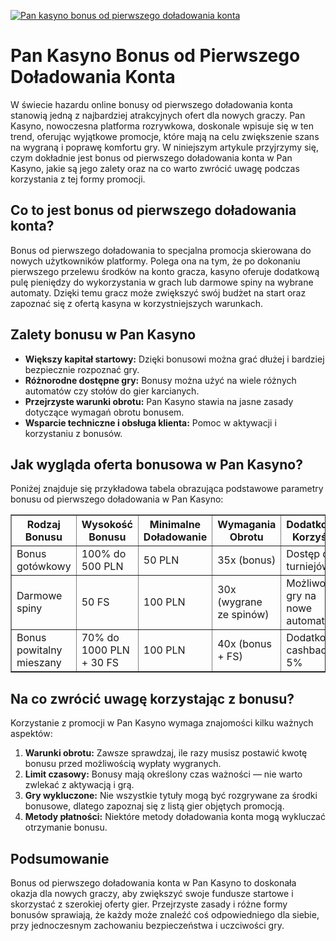 [![Pan kasyno bonus od pierwszego doładowania konta](https://123-caf.pages.dev/gitsignup.png)](https://vrmoo.ru/Bt82HjjY)

<h1>Pan Kasyno Bonus od Pierwszego Doładowania Konta</h1> <p>W świecie hazardu online bonusy od pierwszego doładowania konta stanowią jedną z najbardziej atrakcyjnych ofert dla nowych graczy. Pan Kasyno, nowoczesna platforma rozrywkowa, doskonale wpisuje się w ten trend, oferując wyjątkowe promocje, które mają na celu zwiększenie szans na wygraną i poprawę komfortu gry. W niniejszym artykule przyjrzymy się, czym dokładnie jest bonus od pierwszego doładowania konta w Pan Kasyno, jakie są jego zalety oraz na co warto zwrócić uwagę podczas korzystania z tej formy promocji.</p>  <h2>Co to jest bonus od pierwszego doładowania konta?</h2> <p>Bonus od pierwszego doładowania to specjalna promocja skierowana do nowych użytkowników platformy. Polega ona na tym, że po dokonaniu pierwszego przelewu środków na konto gracza, kasyno oferuje dodatkową pulę pieniędzy do wykorzystania w grach lub darmowe spiny na wybrane automaty. Dzięki temu gracz może zwiększyć swój budżet na start oraz zapoznać się z ofertą kasyna w korzystniejszych warunkach.</p>  <h2>Zalety bonusu w Pan Kasyno</h2> <ul>   <li><strong>Większy kapitał startowy:</strong> Dzięki bonusowi można grać dłużej i bardziej bezpiecznie rozpoznać gry.</li>   <li><strong>Różnorodne dostępne gry:</strong> Bonusy można użyć na wiele różnych automatów czy stołów do gier karcianych.</li>   <li><strong>Przejrzyste warunki obrotu:</strong> Pan Kasyno stawia na jasne zasady dotyczące wymagań obrotu bonusem.</li>   <li><strong>Wsparcie techniczne i obsługa klienta:</strong> Pomoc w aktywacji i korzystaniu z bonusów.</li> </ul>  <h2>Jak wygląda oferta bonusowa w Pan Kasyno?</h2> <p>Poniżej znajduje się przykładowa tabela obrazująca podstawowe parametry bonusu od pierwszego doładowania w Pan Kasyno:</p>  <table border="1" cellpadding="8" cellspacing="0">   <thead>     <tr>       <th>Rodzaj Bonusu</th>       <th>Wysokość Bonusu</th>       <th>Minimalne Doładowanie</th>       <th>Wymagania Obrotu</th>       <th>Dodatkowe Korzyści</th>     </tr>   </thead>   <tbody>     <tr>       <td>Bonus gotówkowy</td>       <td>100% do 500 PLN</td>       <td>50 PLN</td>       <td>35x (bonus)</td>       <td>Dostęp do turniejów</td>     </tr>     <tr>       <td>Darmowe spiny</td>       <td>50 FS</td>       <td>100 PLN</td>       <td>30x (wygrane ze spinów)</td>       <td>Możliwość gry na nowe automaty</td>     </tr>     <tr>       <td>Bonus powitalny mieszany</td>       <td>70% do 1000 PLN + 30 FS</td>       <td>100 PLN</td>       <td>40x (bonus + FS)</td>       <td>Dodatkowy cashback 5%</td>     </tr>   </tbody> </table>  <h2>Na co zwrócić uwagę korzystając z bonusu?</h2> <p>Korzystanie z promocji w Pan Kasyno wymaga znajomości kilku ważnych aspektów:</p> <ol>   <li><strong>Warunki obrotu:</strong> Zawsze sprawdzaj, ile razy musisz postawić kwotę bonusu przed możliwością wypłaty wygranych.</li>   <li><strong>Limit czasowy:</strong> Bonusy mają określony czas ważności — nie warto zwlekać z aktywacją i grą.</li>   <li><strong>Gry wykluczone:</strong> Nie wszystkie tytuły mogą być rozgrywane za środki bonusowe, dlatego zapoznaj się z listą gier objętych promocją.</li>   <li><strong>Metody płatności:</strong> Niektóre metody doładowania konta mogą wykluczać otrzymanie bonusu.</li> </ol>  <h2>Podsumowanie</h2> <p>Bonus od pierwszego doładowania konta w Pan Kasyno to doskonała okazja dla nowych graczy, aby zwiększyć swoje fundusze startowe i skorzystać z szerokiej oferty gier. Przejrzyste zasady i różne formy bonusów sprawiają, że każdy może znaleźć coś odpowiedniego dla siebie, przy jednoczesnym zachowaniu bezpieczeństwa i uczciwości gry.</p>